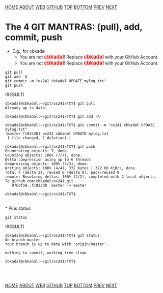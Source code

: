---
---
[HOME](index.md)
[ABOUT](README.md)
[WEB](https://osp4diss.vlsm.org/)
[GITHUB](https://github.com/os2xx/osp4diss)
[TOP](#)
[BOTTOM](#endofpage)
[PREV](osp-114.md)
[NEXT](index.md#idx05)

# The 4 GIT MANTRAS: (pull), add, commit, push

* E.g., for cbkadal
  * You are not <span style="color:red; font-weight:bold; font-size:larger;">cbkadal</span>!
    Replace <span style="color:red; font-weight:bold; font-size:larger;">cbkadal</span>
    with your GitHub Account.
  * You are not <span style="color:red; font-weight:bold; font-size:larger;">cbkadal</span>!
    Replace <span style="color:red; font-weight:bold; font-size:larger;">cbkadal</span>
    with your GitHub Account.

```
git pull
git add -A
git commit -m "os241 cbkadal UPDATE mylog.txt"
git push

```


(RESULT)
```
cbkadal@cbkadal:~/git/os241/TXT$ git pull
Already up to date.

cbkadal@cbkadal:~/git/os241/TXT$ git add -A

cbkadal@cbkadal:~/git/os241/TXT$ git commit -m "os241 cbkadal UPDATE mylog.txt"
[master fc833d8] os241 cbkadal UPDATE mylog.txt
 1 file changed, 1 deletion(-)

cbkadal@cbkadal:~/git/os241/TXT$ git push
Enumerating objects: 7, done.
Counting objects: 100% (7/7), done.
Delta compression using up to 6 threads
Compressing objects: 100% (3/3), done.
Writing objects: 100% (4/4), 372 bytes | 372.00 KiB/s, done.
Total 4 (delta 2), reused 0 (delta 0), pack-reused 0
remote: Resolving deltas: 100% (2/2), completed with 2 local objects.
To github.com:cbkadal/os241.git
   976df58..fc833d8  master -> master

cbkadal@cbkadal:~/git/os241/TXT$

```

<br>
* Plus status

```
git status

```

(RESULT)
```
cbkadal@cbkadal:~/git/os241/TXT$ git status
On branch master
Your branch is up to date with 'origin/master'.

nothing to commit, working tree clean

cbkadal@cbkadal:~/git/os241/TXT$

```


<br id="endofpage"><br>

[HOME](index.md)
[ABOUT](README.md)
[WEB](https://osp4diss.vlsm.org/)
[GITHUB](https://github.com/os2xx/osp4diss)
[TOP](#)
[BOTTOM](#endofpage)
[PREV](osp-113.md)
[NEXT](index.md#idx05)


